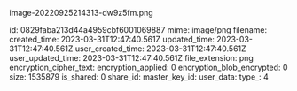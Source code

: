 image-20220925214313-dw9z5fm.png

id: 0829faba213d44a4959cbf6001069887
mime: image/png
filename: 
created_time: 2023-03-31T12:47:40.561Z
updated_time: 2023-03-31T12:47:40.561Z
user_created_time: 2023-03-31T12:47:40.561Z
user_updated_time: 2023-03-31T12:47:40.561Z
file_extension: png
encryption_cipher_text: 
encryption_applied: 0
encryption_blob_encrypted: 0
size: 1535879
is_shared: 0
share_id: 
master_key_id: 
user_data: 
type_: 4